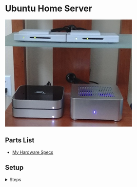 # Ubuntu Home Server

![alt text](mediabox.jpg "mediabox")

## Parts List
* [My Hardware Specs](hardware.md)  

## Setup 

<details>
  <summary>Steps</summary>
  
* [Install Ubuntu LTS](ubuntu.md)
* [Install Sensor Monitors](sensormonitors.md)
* [Install SMTP Client](smtp.md)
* [Install Chrome](chrome.md)
* [Install TeamViewer](teamviewer.md)
* [Install VLC](vlc.md)
* [Install HDHomeRun](hdhomerun.md)
* [Install Plex Media Server](plexmediaserver.md)
* [Install ClamAV](clamav.md)
* [Install HD-IDLE](hdidle.md) _Deprecated_
* [Setup Disk Structure](hdds.md) _Deprecated_
* [Install qBittorrent](qbittorrent.md) _Deprecated_
* [Install SFTP Server](sftpserver.md) _Deprecated_
* [Install Samba](samba.md) _Deprecated_
* [Install Apple Time Machine Support](timemachine.md) _Deprecated_
* [Setup Drive Mirroring](rsync.md) _Deprecated_
* [Install Duplicity](duplicity.md) _Deprecated_
</details>
